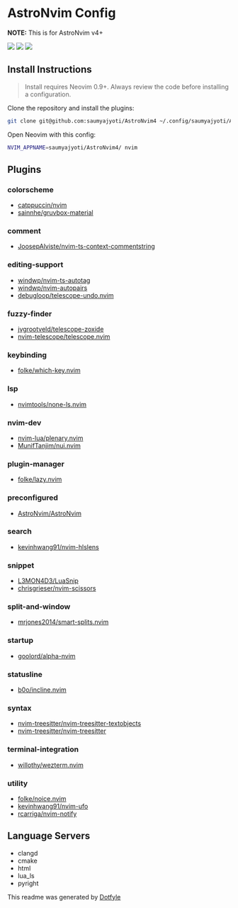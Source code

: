 # AstroNvim Config

**NOTE:** This is for AstroNvim v4+


<a href="https://dotfyle.com/saumyajyoti/astronvim"><img src="https://dotfyle.com/saumyajyoti/astronvim/badges/plugins?style=flat" /></a>
<a href="https://dotfyle.com/saumyajyoti/astronvim"><img src="https://dotfyle.com/saumyajyoti/astronvim/badges/leaderkey?style=flat" /></a>
<a href="https://dotfyle.com/saumyajyoti/astronvim"><img src="https://dotfyle.com/saumyajyoti/astronvim/badges/plugin-manager?style=flat" /></a>


## Install Instructions

 > Install requires Neovim 0.9+. Always review the code before installing a configuration.

Clone the repository and install the plugins:

```sh
git clone git@github.com:saumyajyoti/AstroNvim4 ~/.config/saumyajyoti/AstroNvim4
```

Open Neovim with this config:

```sh
NVIM_APPNAME=saumyajyoti/AstroNvim4/ nvim
```

## Plugins

### colorscheme

+ [catppuccin/nvim](https://dotfyle.com/plugins/catppuccin/nvim)
+ [sainnhe/gruvbox-material](https://dotfyle.com/plugins/sainnhe/gruvbox-material)
### comment

+ [JoosepAlviste/nvim-ts-context-commentstring](https://dotfyle.com/plugins/JoosepAlviste/nvim-ts-context-commentstring)
### editing-support

+ [windwp/nvim-ts-autotag](https://dotfyle.com/plugins/windwp/nvim-ts-autotag)
+ [windwp/nvim-autopairs](https://dotfyle.com/plugins/windwp/nvim-autopairs)
+ [debugloop/telescope-undo.nvim](https://dotfyle.com/plugins/debugloop/telescope-undo.nvim)
### fuzzy-finder

+ [jvgrootveld/telescope-zoxide](https://dotfyle.com/plugins/jvgrootveld/telescope-zoxide)
+ [nvim-telescope/telescope.nvim](https://dotfyle.com/plugins/nvim-telescope/telescope.nvim)
### keybinding

+ [folke/which-key.nvim](https://dotfyle.com/plugins/folke/which-key.nvim)
### lsp

+ [nvimtools/none-ls.nvim](https://dotfyle.com/plugins/nvimtools/none-ls.nvim)
### nvim-dev

+ [nvim-lua/plenary.nvim](https://dotfyle.com/plugins/nvim-lua/plenary.nvim)
+ [MunifTanjim/nui.nvim](https://dotfyle.com/plugins/MunifTanjim/nui.nvim)
### plugin-manager

+ [folke/lazy.nvim](https://dotfyle.com/plugins/folke/lazy.nvim)
### preconfigured

+ [AstroNvim/AstroNvim](https://dotfyle.com/plugins/AstroNvim/AstroNvim)

### search

+ [kevinhwang91/nvim-hlslens](https://dotfyle.com/plugins/kevinhwang91/nvim-hlslens)
### snippet

+ [L3MON4D3/LuaSnip](https://dotfyle.com/plugins/L3MON4D3/LuaSnip)
+ [chrisgrieser/nvim-scissors](https://dotfyle.com/plugins/chrisgrieser/nvim-scissors)
### split-and-window

+ [mrjones2014/smart-splits.nvim](https://dotfyle.com/plugins/mrjones2014/smart-splits.nvim)
### startup

+ [goolord/alpha-nvim](https://dotfyle.com/plugins/goolord/alpha-nvim)
### statusline

+ [b0o/incline.nvim](https://dotfyle.com/plugins/b0o/incline.nvim)
### syntax

+ [nvim-treesitter/nvim-treesitter-textobjects](https://dotfyle.com/plugins/nvim-treesitter/nvim-treesitter-textobjects)
+ [nvim-treesitter/nvim-treesitter](https://dotfyle.com/plugins/nvim-treesitter/nvim-treesitter)
### terminal-integration

+ [willothy/wezterm.nvim](https://dotfyle.com/plugins/willothy/wezterm.nvim)
### utility

+ [folke/noice.nvim](https://dotfyle.com/plugins/folke/noice.nvim)
+ [kevinhwang91/nvim-ufo](https://dotfyle.com/plugins/kevinhwang91/nvim-ufo)
+ [rcarriga/nvim-notify](https://dotfyle.com/plugins/rcarriga/nvim-notify)
## Language Servers

+ clangd
+ cmake
+ html
+ lua_ls
+ pyright


 This readme was generated by [Dotfyle](https://dotfyle.com)
